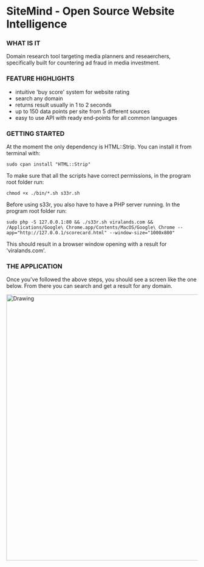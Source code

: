 # SiteMind - Open Source Website Intelligence

### WHAT IS IT

Domain research tool targeting media planners and reseaerchers, specifically built for countering ad fraud in media investment. 

### FEATURE  HIGHLIGHTS

- intuitive 'buy score' system for website rating
- search any domain
- returns result usually in 1 to 2 seconds
- up to 150 data points per site from 5 different sources  
- easy to use API with ready end-points for all common languages


### GETTING STARTED 

At the moment the only dependency is HTML::Strip. You can install it from terminal with: 

    sudo cpan install "HTML::Strip"

To make sure that all the scripts have correct permissions, in the program root folder run: 

    chmod +x ./bin/*.sh s33r.sh

Before using s33r, you also have to have a PHP server running. In the program root folder run: 

    sudo php -S 127.0.0.1:80 && ./s33r.sh viralands.com && /Applications/Google\ Chrome.app/Contents/MacOS/Google\ Chrome --app="http://127.0.0.1/scorecard.html" --window-size="1000x800"

This should result in a browser window opening with a result for 'viralands.com'. 

### THE APPLICATION

Once you've followed the above steps, you should see a screen like the one below. From there you can search and get a result for any domain. 

<img src="https://s4.postimg.org/6qtx7e57x/screen1.jpg" alt="Drawing" width="700"/>
